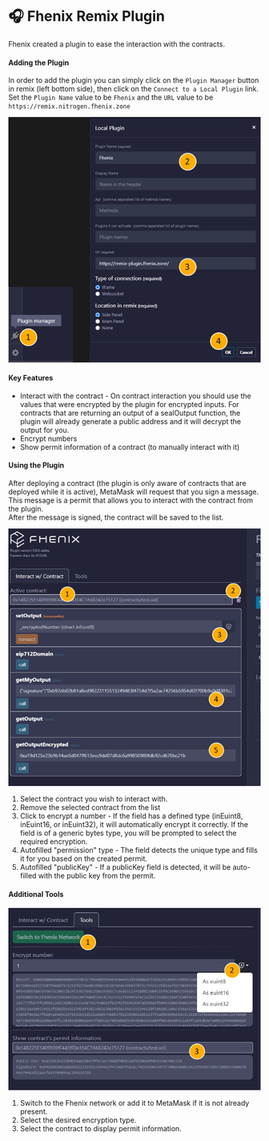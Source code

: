 # 🎧 Fhenix Remix Plugin

Fhenix created a plugin to ease the interaction with the contracts.

#### Adding the Plugin

In order to add the plugin you can simply click on the `Plugin Manager` button in remix (left bottom side), then click on the `Connect to a Local Plugin` link.
Set the `Plugin Name` value to be `Fhenix` and the `URL` value to be `https://remix.nitrogen.fhenix.zone`

![](/img/install-plugin.webp)

#### Key Features

- Interact with the contract - On contract interaction you should use the values that were encrypted by the plugin for encrypted inputs. For contracts that are returning an output of a sealOutput function, the plugin will already generate a public address and it will decrypt the output for you.
- Encrypt numbers
- Show permit information of a contract (to manually interact with it)

#### Using the Plugin

After deploying a contract (the plugin is only aware of contracts that are deployed while it is active), MetaMask will request that you sign a message. This message is a permit that allows you to interact with the contract from the plugin.  
After the message is signed, the contract will be saved to the list.

![](/img/interact-info-1.webp)

1. Select the contract you wish to interact with.
2. Remove the selected contract from the list
3. Click to encrypt a number - If the field has a defined type (inEuint8, inEuint16, or inEuint32), it will automatically encrypt it correctly. If the field is of a generic bytes type, you will be prompted to select the required encryption.
4. Autofilled "permission" type - The field detects the unique type and fills it for you based on the created permit.
5. Autofilled "publicKey" - If a publicKey field is detected, it will be auto-filled with the public key from the permit.

#### Additional Tools

![](/img/tools-info.webp)

1. Switch to the Fhenix network or add it to MetaMask if it is not already present.
2. Select the desired encryption type.
3. Select the contract to display permit information.
